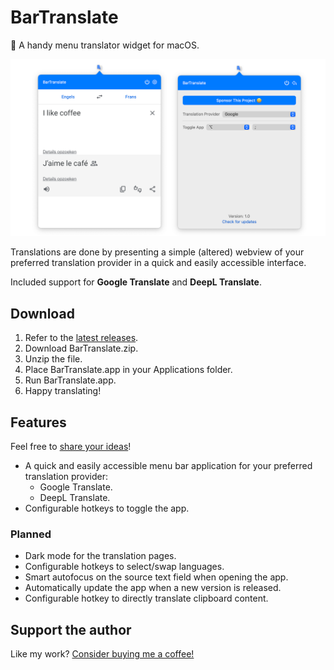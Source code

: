 # BarTranslate

🚀 A handy menu  translator widget for macOS.

<p align="center">
    <img src="docs/assets/images/interface-snapshot.png" alt="BarTranslate interface snapshot" max-height="500"/>
</p>

Translations are done by presenting a simple (altered) webview of your preferred translation provider in a quick and easily accessible interface.

Included support for **Google Translate** and **DeepL Translate**.

## Download

1. Refer to the [latest releases](https://github.com/ThijmenDam/BarTranslate/releases).
2. Download BarTranslate.zip.
3. Unzip the file.
4. Place BarTranslate.app in your Applications folder.
5. Run BarTranslate.app.
6. Happy translating!

## Features

Feel free to [share your ideas](https://github.com/ThijmenDam/BarTranslate/discussions)!

* A quick and easily accessible menu bar application for your preferred translation provider:
  * Google Translate.
  * DeepL Translate.
* Configurable hotkeys to toggle the app.

### Planned

* Dark mode for the translation pages.
* Configurable hotkeys to select/swap languages.
* Smart autofocus on the source text field when opening the app.
* Automatically update the app when a new version is released.
* Configurable hotkey to directly translate clipboard content.

## Support the author

Like my work? [Consider buying me a coffee!](https://github.com/sponsors/ThijmenDam)
